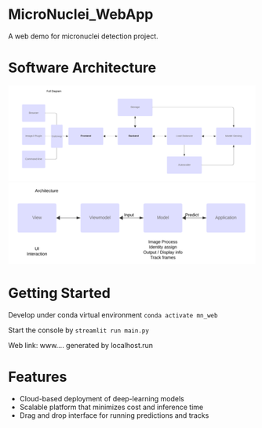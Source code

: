 # MicroNuclei_WebApp

A web demo for micronuclei detection project.

# Software Architecture
![Project Diagram](./docs/diagram.png)
![Project Architecture](./docs/architect.png)

# Getting Started
Develop under conda virtual environment ```conda activate mn_web```

Start the console by ```streamlit run main.py```

Web link: www.... generated by localhost.run


# Features
- Cloud-based deployment of deep-learning models
- Scalable platform that minimizes cost and inference time
- Drag and drop interface for running predictions and tracks
